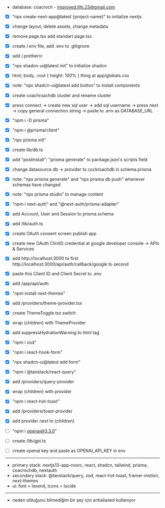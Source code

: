 - database: coacroch - improved.life.23@gmail.com

- [x] "npx create-next-app@latest {project-name}" to initialize nextjs
- [x] change layout, delete assets, change metadata
- [x] remove page.tsx add standart page.tsx
- [x] create /.env file, add .env to .gitignore
- [x] add /.prettierrc
- [x] "npx shadcn-ui@latest init" to initialize shadcn
- [x] html, body, :root { height: 100% } thing at app/globals.css
- [x] note: "npx shadcn-ui@latest add button" to install components

- [x] create coachroachdb cluster and rename cluster
- [x] press connect -> create new sql user -> add sql username -> press next -> copy general connection string -> paste to .env as DATABASE_URL
- [x] "npm i -D prisma"
- [x] "npm i @prisma/client"
- [x] "npx prisma init"
- [x] create lib/db.ts
- [x] add "postinstall": "prisma generate" to package.json's scripts field
- [x] change datasource db -> provider to cockroachdb in schema.prisma
- [x] note: "npx prisma generate" and "npx prisma db push" whenever schemas have changed
- [x] note: "npx prisma studio" to manage content

- [x] "npm i next-auth" and "@next-auth/prisma-adapter"
- [x] add Account, User and Session to prisma.schema
- [x] add /lib/auth.ts
- [x] create OAuth consent screen publish app
- [x] create new OAuth ClintID credential at google developer console -> APIs & Services
- [x] add http://localhost:3000 to first http://localhost:3000/api/auth/callback/google to second
- [x] paste this Client ID and Client Secret to .env
- [x] add /app/api/auth

- [x] "npm install next-themes"
- [x] add /providers/theme-provider.tsx
- [x] create ThemeToggle.tsx switch
- [x] wrap {children} with ThemeProvider
- [x] add suppressHydrationWarning to html tag

- [x] "npm i zod"
- [x] "npm i react-hook-form"
- [x] "npx shadcn-ui@latest add form"

- [x] "npm i @tanstack/react-query"
- [x] add /providers/query-provider
- [x] wrap {children} with provider

- [x] "npm i react-hot-toast"
- [x] add /providers/toast-provider
- [x] add provider next to {children}

- [ ] "npm i openai@3.3.0"
- [ ] create /lib/gpt.ts
- [ ] create openai key and paste as OPENAI_API_KEY in env

---

- primary stack: nextjs13-app-nosrc, react, shadcn, tailwind, prisma, coacrochdb, nextauth
- secondary stack: @tanstack/query, zod, react-hot-toast, framer-motion, next-themes
- ui: font = lexend, icons = lucide

---

- neden olduğunu bilmediğim bir şey için antialiased kullanıyor
